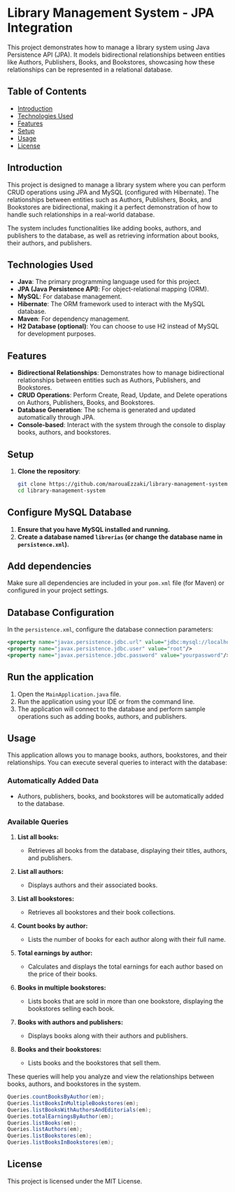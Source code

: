 # Library Management System - JPA Integration

This project demonstrates how to manage a library system using Java Persistence API (JPA). It models bidirectional relationships between entities like Authors, Publishers, Books, and Bookstores, showcasing how these relationships can be represented in a relational database.

## Table of Contents
- [Introduction](#introduction)
- [Technologies Used](#technologies-used)
- [Features](#features)
- [Setup](#setup)
- [Usage](#usage)
- [License](#license)

## Introduction

This project is designed to manage a library system where you can perform CRUD operations using JPA and MySQL (configured with Hibernate). The relationships between entities such as Authors, Publishers, Books, and Bookstores are bidirectional, making it a perfect demonstration of how to handle such relationships in a real-world database.

The system includes functionalities like adding books, authors, and publishers to the database, as well as retrieving information about books, their authors, and publishers.

## Technologies Used

- **Java**: The primary programming language used for this project.
- **JPA (Java Persistence API)**: For object-relational mapping (ORM).
- **MySQL**: For database management.
- **Hibernate**: The ORM framework used to interact with the MySQL database.
- **Maven**: For dependency management.
- **H2 Database (optional)**: You can choose to use H2 instead of MySQL for development purposes.

## Features

- **Bidirectional Relationships**: Demonstrates how to manage bidirectional relationships between entities such as Authors, Publishers, and Bookstores.
- **CRUD Operations**: Perform Create, Read, Update, and Delete operations on Authors, Publishers, Books, and Bookstores.
- **Database Generation**: The schema is generated and updated automatically through JPA.
- **Console-based**: Interact with the system through the console to display books, authors, and bookstores.

## Setup

1. **Clone the repository**:
   ```bash
   git clone https://github.com/marouaEzzaki/library-management-system.git
   cd library-management-system
   
## Configure MySQL Database

1. **Ensure that you have MySQL installed and running.**
2. **Create a database named `librerias` (or change the database name in `persistence.xml`).**

## Add dependencies

Make sure all dependencies are included in your `pom.xml` file (for Maven) or configured in your project settings.

## Database Configuration

In the `persistence.xml`, configure the database connection parameters:

```xml
<property name="javax.persistence.jdbc.url" value="jdbc:mysql://localhost:3306/librerias"/>
<property name="javax.persistence.jdbc.user" value="root"/>
<property name="javax.persistence.jdbc.password" value="yourpassword"/>
```
## Run the application

1. Open the `MainApplication.java` file.
2. Run the application using your IDE or from the command line.
3. The application will connect to the database and perform sample operations such as adding books, authors, and publishers.

## Usage

This application allows you to manage books, authors, bookstores, and their relationships. You can execute several queries to interact with the database:

### Automatically Added Data
- Authors, publishers, books, and bookstores will be automatically added to the database.

### Available Queries

1. **List all books:**
   - Retrieves all books from the database, displaying their titles, authors, and publishers.
   
2. **List all authors:**
   - Displays authors and their associated books.

3. **List all bookstores:**
   - Retrieves all bookstores and their book collections.

4. **Count books by author:**
   - Lists the number of books for each author along with their full name.

5. **Total earnings by author:**
   - Calculates and displays the total earnings for each author based on the price of their books.

6. **Books in multiple bookstores:**
   - Lists books that are sold in more than one bookstore, displaying the bookstores selling each book.

7. **Books with authors and publishers:**
   - Displays books along with their authors and publishers.

8. **Books and their bookstores:**
   - Lists books and the bookstores that sell them.

These queries will help you analyze and view the relationships between books, authors, and bookstores in the system.


```java
Queries.countBooksByAuthor(em);
Queries.listBooksInMultipleBookstores(em);
Queries.listBooksWithAuthorsAndEditorials(em);
Queries.totalEarningsByAuthor(em);
Queries.listBooks(em);
Queries.listAuthors(em);
Queries.listBookstores(em);
Queries.listBooksInBookstores(em);
```
## License

This project is licensed under the MIT License.
